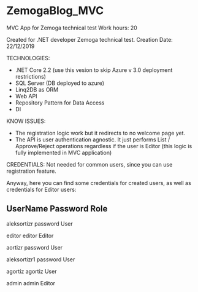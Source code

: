 # ZemogaBlog_MVC
MVC App for Zemoga technical test
Work hours: 20

Created for .NET developer Zemoga technical test.
Creation Date: 22/12/2019

TECHNOLOGIES:
- .NET Core 2.2 (use this vesion to skip Azure v 3.0 deployment restrictions)
- SQL Server (DB deployed to azure)
- Linq2DB as ORM 
- Web API
- Repository Pattern for Data Access
- DI

KNOW ISSUES:
- The registration logic work but it redirects to no welcome page yet. 
- The API is user authentication agnostic. 
  It just performs List / Approve/Reject operations regardless if the user is Editor (this logic is fully implemented in MVC application)
  

CREDENTIALS:
Not needed for common users, since you can use registration feature.

Anyway, here you can find some credentials for created users, as well as credentials for Editor users:

UserName	    Password	Role
-------------------------------
aleksortizr	  password	User

editor	      editor	  Editor

aortizr	      password	User

aleksortizr1	password	User

agortiz	      agortiz	  User

admin	        admin	    Editor
  
